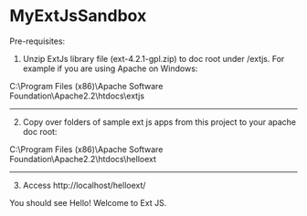 MyExtJsSandbox
==============

Pre-requisites:

1. Unzip ExtJs library file (ext-4.2.1-gpl.zip) to doc root under /extjs. For example if you are using Apache on Windows:

C:\Program Files (x86)\Apache Software Foundation\Apache2.2\htdocs\extjs

------------------------------------------------------------------------------------------------------------------------------------------------------------------------------

2. Copy over folders of sample ext js apps from this project to your apache doc root:

C:\Program Files (x86)\Apache Software Foundation\Apache2.2\htdocs\helloext

------------------------------------------------------------------------------------------------------------------------------------------------------------------------------

3. Access http://localhost/helloext/

You should see Hello! Welcome to Ext JS.